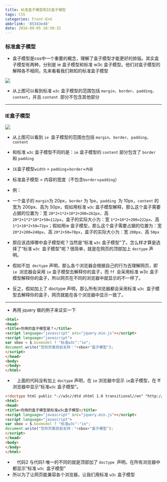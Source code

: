 ```yaml
---
title: 标准盒子模型和IE盒子模型
tags: CSS
categories: Front-End
abbrlink: '85343e48'
date: 2016-09-05 18:50:32
---
```


### 标准盒子模型
<!--more-->
- 盒子模型是css中一个重要的概念，理解了盒子模型才能更好的排版。其实盒子模型有两种，分别是 ie 盒子模型和标准 w3c 盒子模型。他们对盒子模型的解释各不相同，先来看看我们熟知的标准盒子模型

![](http://images.cnblogs.com/cnblogs_com/cchyao/%E6%A0%87%E5%87%86W3C%E7%9B%92%E5%AD%90%E6%A8%A1%E5%9E%8B%E5%92%8CIE%E7%9B%92%E5%AD%90%E6%A8%A1%E5%9E%8BCSS%E5%B8%83%E5%B1%80%E7%BB%8F%E5%85%B8%E7%9B%92%E5%AD%90%E6%A8%A1%E5%9E%8B/1.JPG)

- 从上图可以看到标准 `w3c` 盒子模型的范围包括 `margin`、`border`、`padding`、`content`，并且 `content `部分不包含其他部分

---

### IE盒子模型

![](http://images.cnblogs.com/cnblogs_com/cchyao/%E6%A0%87%E5%87%86W3C%E7%9B%92%E5%AD%90%E6%A8%A1%E5%9E%8B%E5%92%8CIE%E7%9B%92%E5%AD%90%E6%A8%A1%E5%9E%8BCSS%E5%B8%83%E5%B1%80%E7%BB%8F%E5%85%B8%E7%9B%92%E5%AD%90%E6%A8%A1%E5%9E%8B/2.JPG)

- 从上图可以看到 `ie `盒子模型的范围也包括 `margin`、`border`、`padding`、`content`
- 和标准 `w3c` 盒子模型不同的是：`ie` 盒子模型的 `content` 部分包含了 `border `和 `padding`
- `IE`盒子模型`width` = `padding`+`border`+`内容`
- 标准盒子模型 = 内容的宽度（不包含`border`+`padding`）

- 例：
- 一个盒子的   ` margin `为 20px，`border` 为 1px，`padding `为 10px，`content` 的宽为 200px、高为 50px，假如用标准 `w3c` 盒子模型解释，那么这个盒子需要占据的位置为：宽 `20*2+1*2+10*2+200=262px`、高 `20*2+1*2*10*2+50=112px`，盒子的实际大小为：宽 `1*2+10*2+200=222px`、高 `1*2+10*2+50=72px`；假如用ie 盒子模型，那么这个盒子需要占据的位置为：宽 `20*2+200=240px`、高 `20*2+50=70px`，盒子的实际大小为：宽 `200px`、高 `50px`

- 那应该选择哪中盒子模型呢？当然是“标准 `w3c` 盒子模型”了。怎么样才算是选择了“标准 `w3c `盒子模型”呢？很简单，就是在网页的顶部加上 `doctype` 声明。
- 假如不加` doctype` 声明，那么各个浏览器会根据自己的行为去理解网页，即 `ie `浏览器会采用 `ie` 盒子模型去解释你的盒子，而 `ff `会采用标准 w3c 盒子模型解释你的盒子，所以网页在不同的浏览器中就显示的不一样了。
- 反之，假如加上了 doctype 声明，那么所有浏览器都会采用标准 `w3c `盒子模型去解释你的盒子，网页就能在各个浏览器中显示一致了。

---

- 再用 jquery 做的例子来证实一下

```html
<html>
<head>
<title>你用的盒子模型是？</title>
<script language="javascript" src="jquery.min.js"></script>
<script language="javascript">
var sbox = $.boxmodel ? "标准w3c":"ie";
document.write("您的页面目前支持："+sbox+"盒子模型");
</script>
</head>
<body>
</body>
</html>
```

- 　上面的代码没有加上 `doctype` 声明，在 `ie` 浏览器中显示  `ie`盒子模型，在 ff 浏览器中显示“标准`w3c` 盒子模型”。

```html
<!doctype html public "-//w3c//dtd xhtml 1.0 transitional//en" "http://www.w3.org/tr/xhtml1/dtd/xhtml1-transitional.dtd">
<html>
<head>
<title>你用的盒子模型是标准w3c盒子模型</title>
<script language="javascript" src="jquery.min.js"></script>
<script language="javascript">
var sbox = $.boxmodel ? "标准w3c":"ie";
document.write("您的页面目前支持："+sbox+"盒子模型");
</script>
</head>
<body>
</body>
</html>
```

- 　代码2 与代码1 唯一的不同的就是顶部加了 `doctype `声明。在所有浏览器中都显示“标准 `w3c `盒子模型”
-  所以为了让网页能兼容各个浏览器，让我们用标准 `w3c` 盒子模型
